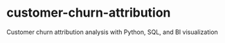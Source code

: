 # customer-churn-attribution
Customer churn attribution analysis with Python, SQL, and BI visualization
